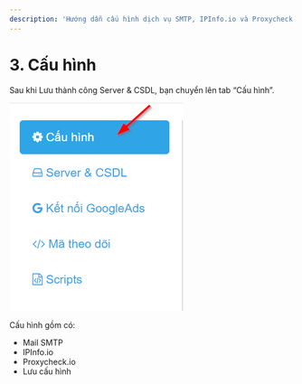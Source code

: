 ```yaml
---
description: 'Hướng dẫn cấu hình dịch vụ SMTP, IPInfo.io và Proxycheck.io'
---
```


# 3. Cấu hình

Sau khi Lưu thành công Server & CSDL, bạn chuyển lên tab “Cấu hình”.

![](../../.gitbook/assets/tab-cau_hinh.png)

Cấu hình gồm có:

* Mail SMTP
* IPInfo.io
* Proxycheck.io
* Lưu cấu hình

